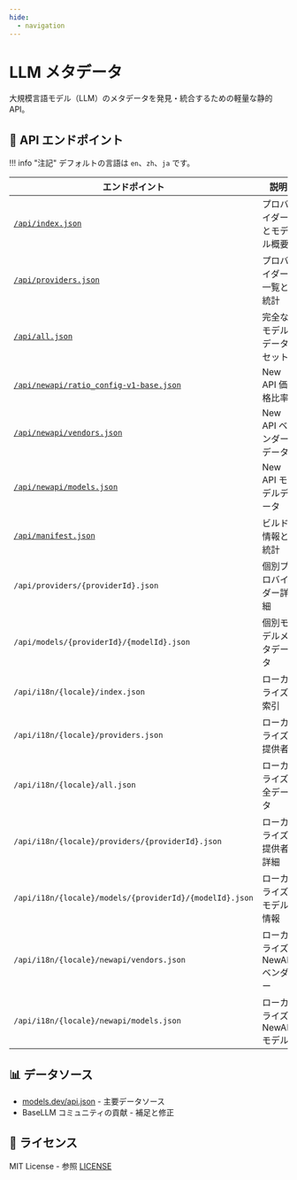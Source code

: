 ```yaml
---
hide:
  - navigation
---
```


# LLM メタデータ

大規模言語モデル（LLM）のメタデータを発見・統合するための軽量な静的 API。

## 📡 API エンドポイント

!!! info "注記"
    デフォルトの言語は `en`、`zh`、`ja` です。

| エンドポイント                                                                                                         | 説明                         | 例                                                                                |
| ---------------------------------------------------------------------------------------------------------------------- | ---------------------------- | --------------------------------------------------------------------------------- |
| [`/api/index.json`](https://basellm.github.io/llm-metadata/api/index.json)                                             | プロバイダーとモデル概要     | すべてのプロバイダーとモデルの基本情報                                            |
| [`/api/providers.json`](https://basellm.github.io/llm-metadata/api/providers.json)                                     | プロバイダー一覧と統計       | プロバイダー一覧とモデル数統計                                                    |
| [`/api/all.json`](https://basellm.github.io/llm-metadata/api/all.json)                                                 | 完全なモデルデータセット     | すべてのモデルの詳細情報                                                          |
| [`/api/newapi/ratio_config-v1-base.json`](https://basellm.github.io/llm-metadata/api/newapi/ratio_config-v1-base.json) | New API 価格比率             | New API システムにおける価格計算の比率                                            |
| [`/api/newapi/vendors.json`](https://basellm.github.io/llm-metadata/api/newapi/vendors.json)                           | New API ベンダーデータ       | New API システム向けのベンダーデータ                                              |
| [`/api/newapi/models.json`](https://basellm.github.io/llm-metadata/api/newapi/models.json)                             | New API モデルデータ         | New API システム向けのモデルデータ                                                |
| [`/api/manifest.json`](https://basellm.github.io/llm-metadata/api/manifest.json)                                       | ビルド情報と統計             | ビルド情報およびデータ統計                                                        |
| `/api/providers/{providerId}.json`                                                                                     | 個別プロバイダー詳細         | 例：`/api/providers/openai.json`                                                  |
| `/api/models/{providerId}/{modelId}.json`                                                                              | 個別モデルメタデータ         | 例：`/api/models/openai/gpt-4.json`                                               |
| `/api/i18n/{locale}/index.json`                                                                                        | ローカライズ索引             | 例：`https://basellm.github.io/llm-metadata/api/i18n/zh/index.json`               |
| `/api/i18n/{locale}/providers.json`                                                                                    | ローカライズ提供者           | 例：`https://basellm.github.io/llm-metadata/api/i18n/ja/providers.json`           |
| `/api/i18n/{locale}/all.json`                                                                                          | ローカライズ全データ         | 例：`https://basellm.github.io/llm-metadata/api/i18n/zh/all.json`                 |
| `/api/i18n/{locale}/providers/{providerId}.json`                                                                       | ローカライズ提供者詳細       | 例：`https://basellm.github.io/llm-metadata/api/i18n/zh/providers/openai.json`    |
| `/api/i18n/{locale}/models/{providerId}/{modelId}.json`                                                                | ローカライズモデル情報       | 例：`https://basellm.github.io/llm-metadata/api/i18n/ja/models/openai/gpt-4.json` |
| `/api/i18n/{locale}/newapi/vendors.json`                                                                               | ローカライズ NewAPI ベンダー | 例：`https://basellm.github.io/llm-metadata/api/i18n/zh/newapi/vendors.json`      |
| `/api/i18n/{locale}/newapi/models.json`                                                                                | ローカライズ NewAPI モデル   | 例：`https://basellm.github.io/llm-metadata/api/i18n/ja/newapi/models.json`       |

## 📊 データソース

- [models.dev/api.json](https://models.dev/api.json) - 主要データソース
- BaseLLM コミュニティの貢献 - 補足と修正

## 📄 ライセンス

MIT License - 参照 [LICENSE](https://github.com/basellm/llm-metadata/blob/main/LICENSE)
